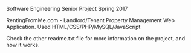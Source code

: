 Software Engineering Senior Project Spring 2017

RentingFromMe.com - Landlord/Tenant Property Management Web Application. 
Used HTML/CSS/PHP/MySQL/JavaScript 

Check the other readme.txt file for more information on the project, and how it works.
